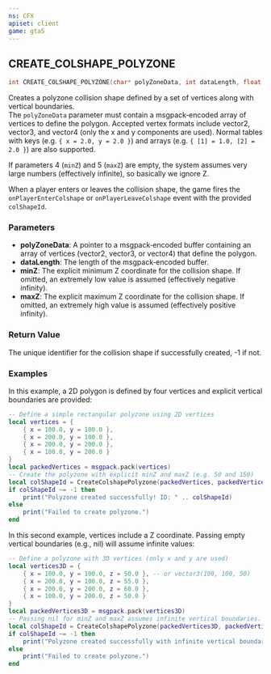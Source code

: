 ```yaml
---
ns: CFX
apiset: client
game: gta5
---
```

## CREATE_COLSHAPE_POLYZONE

```c
int CREATE_COLSHAPE_POLYZONE(char* polyZoneData, int dataLength, float minZ, float maxZ);
```

Creates a polyzone collision shape defined by a set of vertices along with vertical boundaries.  
The `polyZoneData` parameter must contain a msgpack‑encoded array of vertices to define the polygon. Accepted vertex formats include vector2, vector3, and vector4 (only the x and y components are used). Normal tables with keys (e.g. `{ x = 2.0, y = 2.0 }`) and arrays (e.g. `{ [1] = 1.0, [2] = 2.0 }`) are also supported.

If parameters 4 (`minZ`) and 5 (`maxZ`) are empty, the system assumes very large numbers (effectively infinite), so basically we ignore Z.

When a player enters or leaves the collision shape, the game fires the `onPlayerEnterColshape` or `onPlayerLeaveColshape` event with the provided `colShapeId`.

### Parameters
* **polyZoneData**: A pointer to a msgpack‑encoded buffer containing an array of vertices (vector2, vector3, or vector4) that define the polygon.
* **dataLength**: The length of the msgpack‑encoded buffer.
* **minZ**: The explicit minimum Z coordinate for the collision shape. If omitted, an extremely low value is assumed (effectively negative infinity).
* **maxZ**: The explicit maximum Z coordinate for the collision shape. If omitted, an extremely high value is assumed (effectively positive infinity).

### Return Value
The unique identifier for the collision shape if successfully created, -1 if not.

### Examples
In this example, a 2D polygon is defined by four vertices and explicit vertical boundaries are provided:

```lua
-- Define a simple rectangular polyzone using 2D vertices
local vertices = {
    { x = 100.0, y = 100.0 },
    { x = 200.0, y = 100.0 },
    { x = 200.0, y = 200.0 },
    { x = 100.0, y = 200.0 }
}
local packedVertices = msgpack.pack(vertices)
-- Create the polyzone with explicit minZ and maxZ (e.g. 50 and 150)
local colShapeId = CreateColshapePolyzone(packedVertices, packedVertices:len(), 50.0, 150.0)
if colShapeId ~= -1 then
    print("Polyzone created successfully! ID: " .. colShapeId)
else
    print("Failed to create polyzone.")
end
```

In this second example, vertices include a Z coordinate. Passing empty vertical boundaries (e.g., nil) will assume infinite values:

```lua
-- Define a polyzone with 3D vertices (only x and y are used)
local vertices3D = {
    { x = 100.0, y = 100.0, z = 50.0 }, -- or vector3(100, 100, 50)
    { x = 200.0, y = 100.0, z = 55.0 },
    { x = 200.0, y = 200.0, z = 60.0 },
    { x = 100.0, y = 200.0, z = 50.0 }
}
local packedVertices3D = msgpack.pack(vertices3D)
-- Passing nil for minZ and maxZ assumes infinite vertical boundaries.
local colShapeId = CreateColshapePolyzone(packedVertices3D, packedVertices3D:len(), nil, nil)
if colShapeId ~= -1 then
    print("Polyzone created successfully with infinite vertical boundaries! ID: " .. colShapeId)
else
    print("Failed to create polyzone.")
end
```
